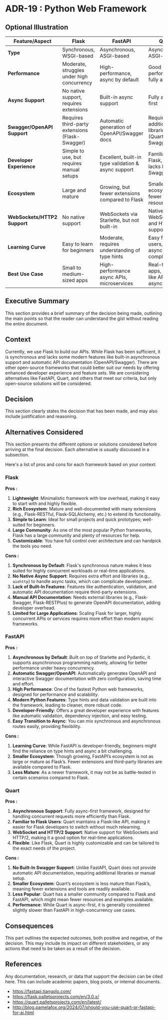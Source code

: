 # ADR-19 : Python Web Framework

## Optional Illustration

| Feature/Aspect               | Flask                                           | FastAPI                                           | Quart                                            |
|------------------------------|-------------------------------------------------|--------------------------------------------------|-------------------------------------------------|
| **Type**                     | Synchronous, WSGI-based                         | Asynchronous, ASGI-based                         | Asynchronous, ASGI-based                        |
| **Performance**              | Moderate, struggles under high concurrency      | High-performance, async by default               | Good performance, fully async                   |
| **Async Support**            | No native support, requires extensions          | Built-in async support                           | Fully async-first                               |
| **Swagger/OpenAPI Support**   | Requires third-party extensions (Flask-Swagger) | Automatic generation of OpenAPI/Swagger docs     | Requires additional libraries (Quart-Swagger)   |
| **Developer Experience**      | Simple to use, but requires manual setups       | Excellent, built-in type validation & async support | Familiar to Flask, but lacks built-in Swagger   |
| **Ecosystem**                | Large and mature                                | Growing, but fewer extensions compared to Flask  | Smaller ecosystem, fewer resources              |
| **WebSockets/HTTP2 Support** | No native support                               | WebSockets via Starlette, but not built-in       | Native WebSocket and HTTP/2 support             |
| **Learning Curve**           | Easy to learn for beginners                     | Moderate, requires understanding of type hints   | Easy for Flask users, but async adds complexity |
| **Best Use Case**            | Small to medium-sized apps                      | High-performance async APIs, microservices       | Real-time apps, Flask-like APIs with async      |

## Executive Summary

This section provides a brief summary of the decision being made, outlining the
main points so that the reader can understand the gist without reading the
entire document.

## Context

Currently, we use Flask to build our APIs. While Flask has been sufficient, it
 is synchronous and lacks some modern features like built-in asynchronous
 support and automatic API documentation (OpenAPI/Swagger). There are other
 open-source frameworks that could better suit our needs by offering enhanced
 developer experience and feature sets. We are considering alternatives like
 FastAPI, Quart, and others that meet our criteria, but only open-source
 solutions will be considered.

## Decision

This section clearly states the decision that has been made, and may also
include justification and reasoning.

## Alternatives Considered

This section presents the different options or solutions considered before
arriving at the final decision. Each alternative is usually discussed in a
subsection.

Here's a list of pros and cons for each framework based on your context:

### **Flask**

**Pros :**

1. **Lightweight**: Minimalistic framework with low overhead, making it easy to
   start with and highly flexible.
2. **Rich Ecosystem**: Mature and well-documented with many extensions (e.g.,
   Flask-RESTful, Flask-SQLAlchemy, etc.) to extend its functionality.
3. **Simple to Learn**: Ideal for small projects and quick prototypes;
   well-suited for beginners.
4. **Large Community**: As one of the most popular Python frameworks, Flask has
   a large community and plenty of resources for help.
5. **Customizable**: You have full control over architecture and can handpick
   the tools you need.

**Cons :**

1. **Synchronous by Default**: Flask's synchronous nature makes it less suited
   for highly concurrent workloads or real-time applications.
2. **No Native Async Support**: Requires extra effort and libraries (e.g.,
   `aiohttp`) to handle async tasks, which can complicate development.
3. **Lack of Built-In Features**: Features like authentication, validation, and
   automatic API documentation require third-party extensions.
4. **Manual API Documentation**: Needs external libraries (e.g., Flask-Swagger,
   Flask-RESTPlus) to generate OpenAPI documentation, adding developer overhead.
5. **Limited for Large Applications**: Scaling Flask for larger, highly
   concurrent APIs or services requires more effort than modern async
   frameworks.

### **FastAPI**

**Pros :**

1. **Asynchronous by Default**: Built on top of Starlette and Pydantic, it
   supports asynchronous programming natively, allowing for better performance
   under heavy concurrency.
2. **Automatic Swagger/OpenAPI**: Automatically generates OpenAPI and
   interactive Swagger documentation with zero configuration, saving time and
   effort.
3. **High Performance**: One of the fastest Python web frameworks, designed for
   performance and scalability.
4. **Modern Python Features**: Type hints and data validation are built into the
   framework, leading to cleaner, more robust code.
5. **Developer-Friendly**: Offers a great developer experience with features
   like automatic validation, dependency injection, and easy testing.
6. **Easy Transition to Async**: You can mix synchronous and asynchronous routes
   easily, providing flexibility.

**Cons :**

1. **Learning Curve**: While FastAPI is developer-friendly, beginners might find
   the reliance on type hints and async a bit challenging.
2. **Smaller Ecosystem**: Though growing, FastAPI’s ecosystem is not as large or
   mature as Flask’s. Fewer extensions and third-party libraries are available
   compared to Flask.
3. **Less Mature**: As a newer framework, it may not be as battle-tested in
   certain scenarios compared to Flask.

### **Quart**

**Pros :**

1. **Asynchronous Support**: Fully async-first framework, designed for handling
   concurrent requests more efficiently than Flask.
2. **Familiar to Flask Users**: Quart maintains a Flask-like API, making it
   easier for Flask developers to switch without much relearning.
3. **WebSocket and HTTP/2 Support**: Native support for WebSockets and HTTP/2,
   making it a good option for real-time applications.
4. **Flexible**: Like Flask, Quart is highly customizable and can be tailored to
   the exact needs of the project.

**Cons :**

1. **No Built-In Swagger Support**: Unlike FastAPI, Quart does not provide
   automatic API documentation, requiring additional libraries or manual setup.
2. **Smaller Ecosystem**: Quart’s ecosystem is less mature than Flask’s, meaning
   fewer extensions and tools are readily available.
3. **Less Popular**: Quart has a smaller community compared to Flask and
   FastAPI, which might mean fewer resources and examples available.
4. **Performance**: While Quart is async-first, it is generally considered
   slightly slower than FastAPI in high-concurrency use cases.

## Consequences

This part outlines the expected outcomes, both positive and negative, of the
decision. This may include its impact on different stakeholders, or any actions
that need to be taken as a result of the decision.

## References

Any documentation, research, or data that support the decision can be cited
here. This can include academic papers, blog posts, or internal documents.

- <https://fastapi.tiangolo.com/>
- <https://flask.palletsprojects.com/en/3.0.x/>
- <https://quart.palletsprojects.com/en/latest/>
- <http://blog.pamelafox.org/2024/07/should-you-use-quart-or-fastapi-for-ai.html>
